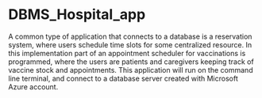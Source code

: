 # DBMS_Hospital_app
A common type of application that connects to a database is a reservation system, where users schedule time slots for some centralized resource. In this implementation part of an appointment scheduler for vaccinations is programmed, where the users are patients and caregivers keeping track of vaccine stock and appointments.
This application will run on the command line terminal, and connect to a database server created with Microsoft Azure account.
